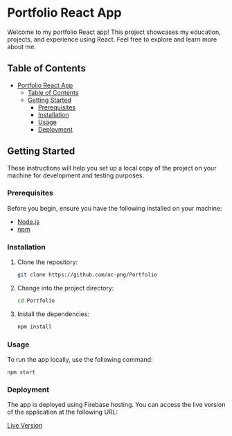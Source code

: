 # Portfolio React App

Welcome to my portfolio React app! This project showcases my education, projects, and experience using React. Feel free to explore and learn more about me.

## Table of Contents
- [Portfolio React App](#portfolio-react-app)
  - [Table of Contents](#table-of-contents)
  - [Getting Started](#getting-started)
    - [Prerequisites](#prerequisites)
    - [Installation](#installation)
    - [Usage](#usage)
    - [Deployment](#deployment)

## Getting Started

These instructions will help you set up a local copy of the project on your machine for development and testing purposes.

### Prerequisites

Before you begin, ensure you have the following installed on your machine:

- [Node.js](https://nodejs.org/)
- [npm](https://www.npmjs.com/)

### Installation

1. Clone the repository:

   ```bash
   git clone https://github.com/ac-png/Portfolio

2. Change into the project directory:

   ```bash
   cd Portfolio

3. Install the dependencies:

    ```bash
    npm install

### Usage

To run the app locally, use the following command:

    npm start

### Deployment

The app is deployed using Firebase hosting. You can access the live version of the application at the following URL:

[Live Version](https://portfolio-db0f3.web.app/)